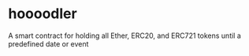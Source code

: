 # hoooodler
A smart contract for holding all Ether, ERC20, and ERC721 tokens until a predefined date or event
